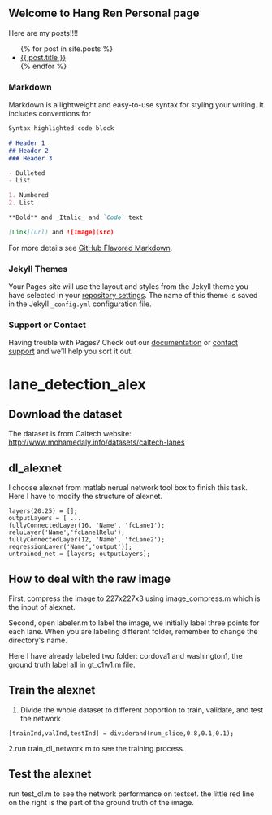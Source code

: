 ## Welcome to Hang Ren Personal page

<title>
	Hang Ren
</title>
Here are my posts!!!!
<ul>
  {% for post in site.posts %}
    <li>
      <a href="{{ post.url }}">{{ post.title }}</a>
    </li>
  {% endfor %}
</ul>

### Markdown

Markdown is a lightweight and easy-to-use syntax for styling your writing. It includes conventions for

```markdown
Syntax highlighted code block

# Header 1
## Header 2
### Header 3

- Bulleted
- List

1. Numbered
2. List

**Bold** and _Italic_ and `Code` text

[Link](url) and ![Image](src)

```

For more details see [GitHub Flavored Markdown](https://guides.github.com/features/mastering-markdown/).

### Jekyll Themes

Your Pages site will use the layout and styles from the Jekyll theme you have selected in your [repository settings](https://github.com/renhh/renhh.github.io/settings). The name of this theme is saved in the Jekyll `_config.yml` configuration file.

### Support or Contact

Having trouble with Pages? Check out our [documentation](https://help.github.com/categories/github-pages-basics/) or [contact support](https://github.com/contact) and we’ll help you sort it out.

# lane_detection_alex
## Download the dataset
The dataset is from Caltech website: http://www.mohamedaly.info/datasets/caltech-lanes
## dl_alexnet
I choose alexnet from matlab nerual network tool box to finish this task. Here I have to modify the structure of alexnet.

```% Replace the last few fully connected layers with suitable size layers
layers(20:25) = [];
outputLayers = [ ...
fullyConnectedLayer(16, 'Name', 'fcLane1');
reluLayer('Name','fcLane1Relu');
fullyConnectedLayer(12, 'Name', 'fcLane2');
regressionLayer('Name','output')];
untrained_net = [layers; outputLayers];
```


## How to deal with the raw image
First, compress the image to 227x227x3 using image_compress.m which is the input of alexnet.

Second, open labeler.m to label the image, we initially label three points for each lane. When you are labeling different folder, remember to change the directory's name.

Here I have already labeled two folder: cordova1 and washington1, the ground truth label all in gt_c1w1.m file.

## Train the alexnet

1. Divide the whole dataset to different poportion to train, validate, and test the network

```
[trainInd,valInd,testInd] = dividerand(num_slice,0.8,0.1,0.1);
```

 2.run train_dl_network.m to see the training process.
 
 ## Test the alexnet
run test_dl.m to see the network performance on testset. the little red line on the right is the part of the ground truth of the image.

